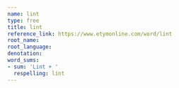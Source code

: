 ```yaml
---
name: lint
type: free
title: lint
reference_link: https://www.etymonline.com/word/lint
root_name: 
root_language: 
denotation: 
word_sums:
- sum: 'Lint + '
  respelling: lint
---
```

